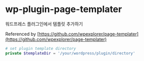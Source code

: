 # wp-plugin-page-templater
워드프레스 플러그인에서 템플릿 추가하기

Referenced by [https://github.com/wpexplorer/page-templater](https://github.com/wpexplorer/page-templater)

```php
# set plugin template directory
private $templateDir = '/your/wordpress/plugin/directory'
```
